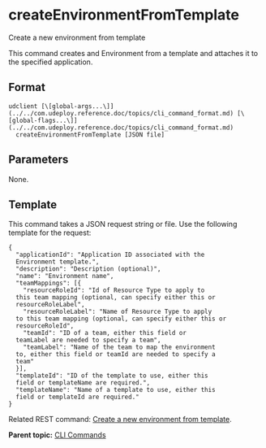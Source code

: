 # createEnvironmentFromTemplate

Create a new environment from template

This command creates and Environment from a template and attaches it to the specified application.

## Format

```
udclient [\[global-args...\]](../../com.udeploy.reference.doc/topics/cli_command_format.md) [\[global-flags...\]](../../com.udeploy.reference.doc/topics/cli_command_format.md)
  createEnvironmentFromTemplate [JSON file]
```

## Parameters

None.

## Template

This command takes a JSON request string or file. Use the following template for the request:

```
{
  "applicationId": "Application ID associated with the 
  Environment template.",
  "description": "Description (optional)",
  "name": "Environment name",
  "teamMappings": [{
    "resourceRoleId": "Id of Resource Type to apply to 
  this team mapping (optional, can specify either this or 
  resourceRoleLabel",
    "resourceRoleLabel": "Name of Resource Type to apply 
  to this team mapping (optional, can specify either this or 
  resourceRoleId",
    "teamId": "ID of a team, either this field or 
  teamLabel are needed to specify a team",
    "teamLabel": "Name of the team to map the environment 
  to, either this field or teamId are needed to specify a 
  team"
  }],
  "templateId": "ID of the template to use, either this 
  field or templateName are required.",
  "templateName": "Name of a template to use, either this 
  field or templateId are required."
}

```

Related REST command: [Create a new environment from template](rest_cli_environment_createenvironmentfromtemplate_put.md).

**Parent topic:** [CLI Commands](../../com.udeploy.reference.doc/topics/cli_commands.md)

